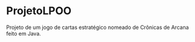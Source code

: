 # ProjetoLPOO
Projeto de um jogo de cartas estratégico nomeado de Crônicas de Arcana feito em Java.
